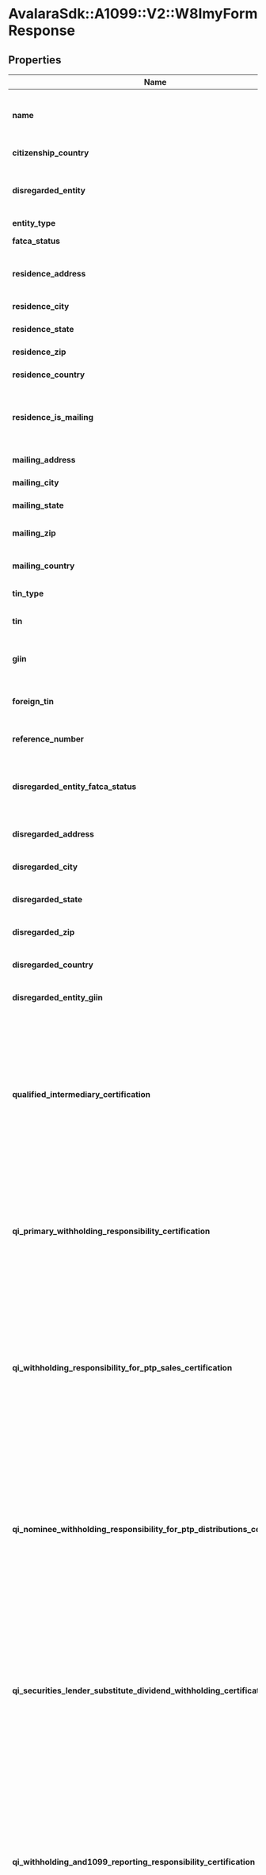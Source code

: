 # AvalaraSdk::A1099::V2::W8ImyFormResponse

## Properties

| Name | Type | Description | Notes |
| ---- | ---- | ----------- | ----- |
| **name** | **String** | The name of the individual or entity associated with the form. | [optional] |
| **citizenship_country** | **String** | The country of citizenship. | [optional] |
| **disregarded_entity** | **String** | The name of the disregarded entity receiving the payment (if applicable). | [optional] |
| **entity_type** | **String** | The entity type. | [optional] |
| **fatca_status** | **String** | The FATCA status. | [optional] |
| **residence_address** | **String** | The residential address of the individual or entity. | [optional] |
| **residence_city** | **String** | The city of residence. | [optional] |
| **residence_state** | **String** | The state of residence. | [optional] |
| **residence_zip** | **String** | The ZIP code of the residence. | [optional] |
| **residence_country** | **String** | The country of residence. | [optional] |
| **residence_is_mailing** | **Boolean** | Indicates whether the residence address is also the mailing address. | [optional] |
| **mailing_address** | **String** | The mailing address. | [optional] |
| **mailing_city** | **String** | The city of the mailing address. | [optional] |
| **mailing_state** | **String** | The state of the mailing address. | [optional] |
| **mailing_zip** | **String** | The ZIP code of the mailing address. | [optional] |
| **mailing_country** | **String** | The country of the mailing address. | [optional] |
| **tin_type** | **String** | The type of TIN provided. | [optional] |
| **tin** | **String** | The taxpayer identification number (TIN). | [optional] |
| **giin** | **String** | The global intermediary identification number (GIIN). | [optional] |
| **foreign_tin** | **String** | The foreign taxpayer identification number (TIN). | [optional] |
| **reference_number** | **String** | A reference number for the form. | [optional] |
| **disregarded_entity_fatca_status** | **String** | The FATCA status of disregarded entity or branch receiving payment. | [optional] |
| **disregarded_address** | **String** | The address for disregarded entities. | [optional] |
| **disregarded_city** | **String** | The city for disregarded entities. | [optional] |
| **disregarded_state** | **String** | The state for disregarded entities. | [optional] |
| **disregarded_zip** | **String** | The ZIP code for disregarded entities. | [optional] |
| **disregarded_country** | **String** | The country for disregarded entities. | [optional] |
| **disregarded_entity_giin** | **String** | The GIIN for disregarded entities. | [optional] |
| **qualified_intermediary_certification** | **Boolean** | Certifies that the entity is a Qualified Intermediary (QI) acting in accordance with its QI Agreement,  providing required withholding statements and documentation for relevant tax withholding purposes. | [optional] |
| **qi_primary_withholding_responsibility_certification** | **Boolean** | Certifies that the Qualified Intermediary assumes primary withholding responsibility  under chapters 3 and 4 for the specified accounts. | [optional] |
| **qi_withholding_responsibility_for_ptp_sales_certification** | **Boolean** | Certifies that the Qualified Intermediary assumes primary withholding and reporting responsibility under section 1446(f)  for amounts realized from sales of interests in publicly traded partnerships. | [optional] |
| **qi_nominee_withholding_responsibility_for_ptp_distributions_certification** | **Boolean** | Certifies that the Qualified Intermediary assumes primary withholding responsibility as a nominee  under Regulations section 1.1446-4(b)(3) for publicly traded partnership distributions. | [optional] |
| **qi_securities_lender_substitute_dividend_withholding_certification** | **Boolean** | Certifies that the Qualified Intermediary is acting as a qualified securities lender and assumes primary withholding  and reporting responsibilities for U.S. source substitute dividend payments. | [optional] |
| **qi_withholding_and1099_reporting_responsibility_certification** | **Boolean** | Certifies that the Qualified Intermediary assumes primary withholding under chapters 3 and 4, and primary Form 1099 reporting  and backup withholding responsibility for U.S. source interest and substitute interest payments. | [optional] |
| **qi_form1099_or_fatca_reporting_responsibility_certification** | **Boolean** | Certifies that the Qualified Intermediary assumes Form 1099 reporting and backup withholding responsibility,  or FATCA reporting responsibility as a participating or registered deemed-compliant FFI,  for accounts held by specified U.S. persons. | [optional] |
| **qi_opt_out_of_form1099_reporting_certification** | **Boolean** | Certifies that the Qualified Intermediary does not assume primary Form 1099 reporting  and backup withholding responsibility for the accounts associated with this form. | [optional] |
| **qi_withholding_rate_pool_certification** | **Boolean** | Certifies that the Qualified Intermediary meets the requirements for allocating payments  to a chapter 4 withholding rate pool of U.S. payees under Regulations section 1.6049-4(c)(4)(iii). | [optional] |
| **qi_intermediary_or_flow_through_entity_documentation_certification** | **Boolean** | Certifies that the Qualified Intermediary has obtained or will obtain documentation confirming the status of any intermediary  or flow-through entity as a participating FFI, registered deemed-compliant FFI,  or QI for U.S. payees in a chapter 4 withholding rate pool. | [optional] |
| **qualified_derivatives_dealer_certification** | **Boolean** | Certifies that the Qualified Derivatives Dealer (QDD) is approved by the IRS and assumes primary withholding  and reporting responsibilities for payments related to potential section 871(m) transactions. | [optional] |
| **qdd_corporation** | **Boolean** | Indicates QDD classification is Corporation. | [optional] |
| **qdd_partnership** | **Boolean** | Indicates QDD classification is Partnership. | [optional] |
| **qdd_disregarded_entity** | **Boolean** | Indicates QDD classification is Disregarded Entity. | [optional] |
| **nonqualified_intermediary_certification** | **Boolean** | Certifies that the entity is not acting as a Qualified Intermediary  and is not acting for its own account for the accounts covered by this form. | [optional] |
| **nqi_withholding_statement_transmission_certification** | **Boolean** | Certifies that the nonqualified intermediary is submitting this form to transmit withholding certificates  and/or other required documentation along with a withholding statement. | [optional] |
| **nqi_withholding_rate_pool_compliance_certification** | **Boolean** | Certifies that the nonqualified intermediary meets the requirements of Regulations section 1.6049-4(c)(4)(iii)  for U.S. payees included in a withholding rate pool, excluding publicly traded partnership distributions. | [optional] |
| **nqi_qualified_securities_lender_certification** | **Boolean** | Certifies that the nonqualified intermediary is acting as a qualified securities lender (not as a QI)  and assumes primary withholding and reporting responsibilities for U.S. source substitute dividend payments. | [optional] |
| **nqi_alternative_withholding_statement_verification_certification** | **Boolean** | Certifies that the nonqualified intermediary has verified, or will verify,  all information on alternative withholding statements for consistency with account data to determine the correct withholding rate,  as required under sections 1441 or 1471. | [optional] |
| **territory_financial_institution_certification** | **Boolean** | Certifies that the entity is a financial institution (other than an investment entity) that is incorporated  or organized under the laws of a possession of the United States. | [optional] |
| **tfi_treated_as_us_person_certification** | **Boolean** | Certifies that the territory financial institution agrees to be treated as a U.S. person  for chapters 3 and 4 purposes concerning reportable amounts and withholdable payments. | [optional] |
| **tfi_withholding_statement_transmission_certification** | **Boolean** | Certifies that the territory financial institution is transmitting withholding certificates or other required documentation  and has provided or will provide a withholding statement for reportable or withholdable payments. | [optional] |
| **tfi_treated_as_us_person_for_ptp_sales_certification** | **Boolean** | Certifies that the territory financial institution agrees to be treated as a U.S. person  under Regulations section 1.1446(f)-4(a)(2)(i)(B) for amounts realized from sales of publicly traded partnership interests. | [optional] |
| **tfi_nominee_us_person_for_ptp_distributions_certification** | **Boolean** | Certifies that the territory financial institution agrees to be treated as a U.S. person  and as a nominee for purposes of publicly traded partnership distributions under the applicable regulations. | [optional] |
| **tfi_not_nominee_for_ptp_distributions_certification** | **Boolean** | Certifies that the territory financial institution is not acting as a nominee for publicly traded partnership distributions  and is providing withholding statements for those distributions. | [optional] |
| **us_branch_non_effectively_connected_income_certification** | **Boolean** | Certifies that the U.S. branch is receiving reportable or withholdable payments  that are not effectively connected income, PTP distributions, or proceeds from PTP sales. | [optional] |
| **us_branch_agreement_to_be_treated_as_us_person_certification** | **Boolean** | Certifies that the U.S. branch of a foreign bank or insurance company agrees to be treated as a U.S. person  for reportable amounts or withholdable payments under the applicable regulations. | [optional] |
| **us_branch_withholding_statement_and_compliance_certification** | **Boolean** | Certifies that the U.S. branch is transmitting required documentation  and withholding statements for reportable or withholdable payments and is applying the appropriate FATCA regulations. | [optional] |
| **us_branch_acting_as_us_person_for_ptp_sales_certification** | **Boolean** | Certifies that the U.S. branch is acting as a U.S. person  for purposes of amounts realized from sales of publicly traded partnership interests under the applicable regulations. | [optional] |
| **us_branch_nominee_for_ptp_distributions_certification** | **Boolean** | Certifies that the U.S. branch is treated as a U.S. person  and as a nominee for publicly traded partnership distributions under the applicable regulations. | [optional] |
| **us_branch_not_nominee_for_ptp_distributions_certification** | **Boolean** | Certifies that the U.S. branch is not acting as a nominee for publicly traded partnership distributions  and is providing the required withholding statements. | [optional] |
| **withholding_foreign_partnership_or_trust_certification** | **Boolean** | Certifies that the entity is a withholding foreign partnership (WP) or a withholding foreign trust (WT)  that is compliant with the terms of its WP or WT agreement. | [optional] |
| **nonwithholding_foreign_entity_withholding_statement_certification** | **Boolean** | Certifies that the entity is a nonwithholding foreign partnership or trust,  providing the form for non-effectively connected payments and transmitting required withholding documentation for chapters 3 and 4. | [optional] |
| **foreign_entity_partner_in_lower_tier_partnership_certification** | **Boolean** | Certifies that the entity is a foreign partnership or grantor trust acting as a partner in a lower-tier partnership  and is submitting the form for purposes of section 1446(a). | [optional] |
| **foreign_partnership_amount_realized_section1446_f_certification** | **Boolean** | Certifies that the entity is a foreign partnership receiving an amount realized  from the transfer of a partnership interest for purposes of section 1446(f). | [optional] |
| **foreign_partnership_modified_amount_realized_certification** | **Boolean** | Certifies that the foreign partnership is providing a withholding statement for a modified amount realized  from the transfer of a partnership interest, when applicable. | [optional] |
| **foreign_grantor_trust_amount_realized_allocation_certification** | **Boolean** | Certifies that the foreign grantor trust is submitting the form on behalf of each grantor or owner  and providing a withholding statement to allocate the amount realized in accordance with the regulations. | [optional] |
| **alternative_withholding_statement_reliance_certification** | **Boolean** | Certifies that the entity may rely on the information in all associated withholding certificates  under the applicable standards of knowledge in sections 1441 or 1471 when providing an alternative withholding statement. | [optional] |
| **np_ffi_with_exempt_beneficial_owners_certification** | **Boolean** | Certifies that the nonparticipating FFI is transmitting withholding documentation  and providing a statement allocating payment portions to exempt beneficial owners. | [optional] |
| **ffi_sponsoring_entity** | **String** | The name of the entity that sponsors the foreign financial institution (FFI). | [optional] |
| **investment_entity_certification** | **Boolean** | Certifies that the entity is an investment entity, not a QI, WP, or WT, and has an agreement with a sponsoring entity. | [optional] |
| **controlled_foreign_corporation_certification** | **Boolean** | Certifies that the entity is a controlled foreign corporation sponsored by a U.S. financial institution, not a QI, WP, or WT,  and shares a common electronic account system for full transparency. | [optional] |
| **owner_documented_ffi_certification** | **Boolean** | Certifies that the FFI meets all requirements to qualify as an owner-documented FFI, including restrictions on activities,  ownership, and account relationships. | [optional] |
| **owner_documented_ffi_reporting_statement_certification** | **Boolean** | Certifies that the FFI will provide a complete owner reporting statement  and required documentation for each relevant owner or debt holder. | [optional] |
| **owner_documented_ffi_auditor_letter_certification** | **Boolean** | Certifies that the FFI has provided or will provide an auditor’s letter and required owner documentation,  including a reporting statement and Form W-9s, to meet owner-documented FFI requirements under the regulations. | [optional] |
| **compliant_nonregistering_local_bank_certification** | **Boolean** | Certifies that the FFI operates solely as a limited bank or credit union within its country, meets asset thresholds,  and has no foreign operations or affiliations outside its country of organization. | [optional] |
| **compliant_ffi_low_value_accounts_certification** | **Boolean** | Certifies that the FFI is not primarily engaged in investment activities, maintains only low-value accounts,  and has limited total assets within its group. | [optional] |
| **sponsored_closely_held_entity_sponsoring_entity** | **String** | The name of sponsoring entity for a certified deemed-compliant, closely held investment vehicle. | [optional] |
| **sponsored_closely_held_investment_vehicle_certification** | **Boolean** | Certifies that the entity is a sponsored investment entity with 20 or fewer individual owners,  and that all compliance obligations are fulfilled by the sponsoring entity. | [optional] |
| **compliant_limited_life_debt_entity_certification** | **Boolean** | Certifies that the entity qualifies as a limited life debt investment entity based on its formation date, issuance terms,  and compliance with regulatory requirements. | [optional] |
| **investment_entity_no_financial_accounts_certification** | **Boolean** | Certifies that the entity is a financial institution solely because it is an investment entity under regulations  and the entity does not maintain financial accounts. | [optional] |
| **restricted_distributor_certification** | **Boolean** | Certifies that the entity qualifies as a restricted distributor based on its operations, customer base, regulatory compliance,  and financial and geographic limitations. | [optional] |
| **restricted_distributor_agreement_certification** | **Boolean** | Certifies that the entity is, and has been, bound by distribution agreements prohibiting sales of fund interests to  specified U.S. persons and certain non-U.S. entities. | [optional] |
| **restricted_distributor_preexisting_sales_compliance_certification** | **Boolean** | Certifies that the entity complies with distribution restrictions for U.S.-linked investors  and has addressed any preexisting sales in accordance with FATCA regulations. | [optional] |
| **foreign_central_bank_of_issue_certification** | **Boolean** | Certifies that the entity is treated as the beneficial owner of the payment solely  for purposes of chapter 4 under Regulations section 1.1471-6(d)(4). | [optional] |
| **nonreporting_iga_ffi_certification** | **Boolean** | Certifies that the entity meets the requirements to be considered a nonreporting financial institution to an applicable IGA. | [optional] |
| **iga_country** | **String** | The country for the applicable IGA with the United States. | [optional] |
| **iga_model** | **String** | The applicable IGA model. | [optional] |
| **iga_legal_status_treatment** | **String** | Specifies how the applicable IGA is treated under the IGA provisions or Treasury regulations. | [optional] |
| **iga_ffi_trustee_or_sponsor** | **String** | The trustee or sponsor name for the nonreporting IGA FFI. | [optional] |
| **iga_ffi_trustee_is_foreign** | **Boolean** | Indicates whether the trustee for the nonreporting IGA FFI is foreign. | [optional] |
| **treaty_qualified_pension_fund_certification** | **Boolean** | Certifies that the entity is a pension or retirement fund established in a treaty country  and is entitled to treaty benefits on U.S. source income. | [optional] |
| **qualified_retirement_fund_certification** | **Boolean** | Certifies that the entity is a government-regulated retirement fund meeting specific requirements for contributions, tax exemption,  beneficiary limits, and distribution restrictions. | [optional] |
| **narrow_participation_retirement_fund_certification** | **Boolean** | Certifies that the entity is a government-regulated retirement fund with fewer than 50 participants, limited foreign ownership,  and employer sponsorship that is not from investment entities or passive NFFEs. | [optional] |
| **section401_a_equivalent_pension_plan_certification** | **Boolean** | Certifies that the entity is formed under a pension plan meeting section 401(a) requirements, except for being U.S.-trust funded. | [optional] |
| **investment_entity_for_retirement_funds_certification** | **Boolean** | Certifies that the entity is established solely to earn income for the benefit of qualifying retirement funds  or accounts under applicable FATCA regulations or IGAs. | [optional] |
| **exempt_beneficial_owner_sponsored_retirement_fund_certification** | **Boolean** | Certifies that the entity is established and sponsored by a qualifying exempt beneficial owner to provide retirement, disability,  or death benefits to individuals based on services performed for the sponsor. | [optional] |
| **excepted_nonfinancial_group_entity_certification** | **Boolean** | Certifies that the entity is a holding company, treasury center, or captive finance company operating within a nonfinancial group  and not functioning as an investment or financial institution. | [optional] |
| **excepted_nonfinancial_start_up_certification** | **Boolean** | Certifies that the entity is a recently formed startup NFFE investing in a non-financial business  and is not operating as or presenting itself as an investment fund. | [optional] |
| **startup_formation_or_resolution_date** | **Time** | The date the start-up company was formed on (or, in case of new line of business, the date of board resolution approving the  new line of business). | [optional] |
| **excepted_nonfinancial_entity_in_liquidation_or_bankruptcy_certification** | **Boolean** | Certifies that the entity is in liquidation, reorganization, or bankruptcy and intends to operate as a nonfinancial entity,  with supporting documentation available if the process exceeds three years. | [optional] |
| **nonfinancial_entity_filing_date** | **Time** | The filed date for a plan of reorganization, liquidation or bankruptcy. | [optional] |
| **publicly_traded_nffe_certification** | **Boolean** | Certifies that the entity is a foreign corporation that is not a financial institution  and whose stock is regularly traded on an established securities market. | [optional] |
| **publicly_traded_nffe_securities_market** | **String** | The name of the securities market where the corporation&#39;s stock is regularly traded. | [optional] |
| **nffe_affiliate_of_publicly_traded_entity_certification** | **Boolean** | Certifies that the entity is a foreign corporation that is not a financial institution  and is affiliated with a publicly traded entity within the same expanded affiliated group. | [optional] |
| **publicly_traded_entity** | **String** | The name of the affiliated entity whose stock is regularly traded on an established securities market. | [optional] |
| **nffe_affiliate_of_publicly_traded_entity_securities_market** | **String** | The name of the established securities market where the affiliated entity&#39;s stock is traded. | [optional] |
| **excepted_territory_nffe_certification** | **Boolean** | Certifies that the entity is organized in a U.S. possession, is not engaged in financial activities,  and is entirely owned by bona fide residents of that possession. | [optional] |
| **active_nffe_certification** | **Boolean** | Certifies that the entity is a foreign non-financial institution with less than 50% passive income  and less than 50% of its assets producing or held to produce passive income. | [optional] |
| **passive_nffe_certification** | **Boolean** | Certifies that the entity is a foreign non-financial entity that does not qualify for any other NFFE category  and is not a financial institution. | [optional] |
| **sponsored_direct_reporting_nffe_certification** | **Boolean** | Certifies that the entity is a sponsored direct reporting NFFE. | [optional] |
| **direct_reporting_nffe_sponsoring_entity** | **String** | The name of the entity that sponsors the direct reporting NFFE. | [optional] |
| **signer_name** | **String** | The name of the signer. | [optional] |
| **id** | **String** | The unique identifier for the form. | [optional] |
| **type** | **String** | The form type. | [optional] |
| **entry_status** | **String** | The form status. | [optional] |
| **entry_status_date** | **Time** | The timestamp for the latest status update. | [optional] |
| **reference_id** | **String** | A reference identifier for the form. | [optional] |
| **company_id** | **String** | The ID of the associated company. | [optional] |
| **display_name** | **String** | The display name associated with the form. | [optional] |
| **email** | **String** | The email address of the individual associated with the form. | [optional] |
| **archived** | **Boolean** | Indicates whether the form is archived. | [optional] |
| **signature** | **String** | The signature of the form. | [optional] |
| **signed_date** | **Time** | The date the form was signed. | [optional] |
| **e_delivery_consented_at** | **Time** | The date when e-delivery was consented. | [optional] |
| **created_at** | **Time** | The creation date of the form. | [optional] |
| **updated_at** | **Time** | The last updated date of the form. | [optional] |

## Example

```ruby
require 'avalara_sdk'

instance = AvalaraSdk::A1099::V2::W8ImyFormResponse.new(
  name: Global Financials LLC,
  citizenship_country: USA,
  disregarded_entity: null,
  entity_type: Partnership,
  fatca_status: Compliant,
  residence_address: 321 Wealth Ave,
  residence_city: Finance City,
  residence_state: TX,
  residence_zip: 75001,
  residence_country: USA,
  residence_is_mailing: false,
  mailing_address: P.O. Box 789,
  mailing_city: Finance City,
  mailing_state: TX,
  mailing_zip: 75002,
  mailing_country: USA,
  tin_type: EIN,
  tin: 123-45-6789,
  giin: GIIN12345678,
  foreign_tin: null,
  reference_number: W8IMY56789,
  disregarded_entity_fatca_status: null,
  disregarded_address: null,
  disregarded_city: null,
  disregarded_state: null,
  disregarded_zip: null,
  disregarded_country: null,
  disregarded_entity_giin: null,
  qualified_intermediary_certification: false,
  qi_primary_withholding_responsibility_certification: false,
  qi_withholding_responsibility_for_ptp_sales_certification: false,
  qi_nominee_withholding_responsibility_for_ptp_distributions_certification: false,
  qi_securities_lender_substitute_dividend_withholding_certification: false,
  qi_withholding_and1099_reporting_responsibility_certification: false,
  qi_form1099_or_fatca_reporting_responsibility_certification: false,
  qi_opt_out_of_form1099_reporting_certification: false,
  qi_withholding_rate_pool_certification: false,
  qi_intermediary_or_flow_through_entity_documentation_certification: false,
  qualified_derivatives_dealer_certification: false,
  qdd_corporation: false,
  qdd_partnership: false,
  qdd_disregarded_entity: false,
  nonqualified_intermediary_certification: false,
  nqi_withholding_statement_transmission_certification: false,
  nqi_withholding_rate_pool_compliance_certification: false,
  nqi_qualified_securities_lender_certification: false,
  nqi_alternative_withholding_statement_verification_certification: false,
  territory_financial_institution_certification: false,
  tfi_treated_as_us_person_certification: false,
  tfi_withholding_statement_transmission_certification: false,
  tfi_treated_as_us_person_for_ptp_sales_certification: false,
  tfi_nominee_us_person_for_ptp_distributions_certification: false,
  tfi_not_nominee_for_ptp_distributions_certification: false,
  us_branch_non_effectively_connected_income_certification: false,
  us_branch_agreement_to_be_treated_as_us_person_certification: false,
  us_branch_withholding_statement_and_compliance_certification: false,
  us_branch_acting_as_us_person_for_ptp_sales_certification: false,
  us_branch_nominee_for_ptp_distributions_certification: false,
  us_branch_not_nominee_for_ptp_distributions_certification: false,
  withholding_foreign_partnership_or_trust_certification: false,
  nonwithholding_foreign_entity_withholding_statement_certification: false,
  foreign_entity_partner_in_lower_tier_partnership_certification: false,
  foreign_partnership_amount_realized_section1446_f_certification: false,
  foreign_partnership_modified_amount_realized_certification: false,
  foreign_grantor_trust_amount_realized_allocation_certification: false,
  alternative_withholding_statement_reliance_certification: false,
  np_ffi_with_exempt_beneficial_owners_certification: false,
  ffi_sponsoring_entity: null,
  investment_entity_certification: false,
  controlled_foreign_corporation_certification: false,
  owner_documented_ffi_certification: false,
  owner_documented_ffi_reporting_statement_certification: false,
  owner_documented_ffi_auditor_letter_certification: false,
  compliant_nonregistering_local_bank_certification: false,
  compliant_ffi_low_value_accounts_certification: false,
  sponsored_closely_held_entity_sponsoring_entity: null,
  sponsored_closely_held_investment_vehicle_certification: false,
  compliant_limited_life_debt_entity_certification: false,
  investment_entity_no_financial_accounts_certification: false,
  restricted_distributor_certification: false,
  restricted_distributor_agreement_certification: false,
  restricted_distributor_preexisting_sales_compliance_certification: false,
  foreign_central_bank_of_issue_certification: false,
  nonreporting_iga_ffi_certification: false,
  iga_country: null,
  iga_model: null,
  iga_legal_status_treatment: null,
  iga_ffi_trustee_or_sponsor: null,
  iga_ffi_trustee_is_foreign: null,
  treaty_qualified_pension_fund_certification: false,
  qualified_retirement_fund_certification: false,
  narrow_participation_retirement_fund_certification: false,
  section401_a_equivalent_pension_plan_certification: false,
  investment_entity_for_retirement_funds_certification: false,
  exempt_beneficial_owner_sponsored_retirement_fund_certification: false,
  excepted_nonfinancial_group_entity_certification: false,
  excepted_nonfinancial_start_up_certification: false,
  startup_formation_or_resolution_date: null,
  excepted_nonfinancial_entity_in_liquidation_or_bankruptcy_certification: false,
  nonfinancial_entity_filing_date: null,
  publicly_traded_nffe_certification: false,
  publicly_traded_nffe_securities_market: null,
  nffe_affiliate_of_publicly_traded_entity_certification: false,
  publicly_traded_entity: null,
  nffe_affiliate_of_publicly_traded_entity_securities_market: null,
  excepted_territory_nffe_certification: false,
  active_nffe_certification: false,
  passive_nffe_certification: false,
  sponsored_direct_reporting_nffe_certification: false,
  direct_reporting_nffe_sponsoring_entity: null,
  signer_name: null,
  id: null,
  type: null,
  entry_status: null,
  entry_status_date: null,
  reference_id: null,
  company_id: null,
  display_name: null,
  email: null,
  archived: null,
  signature: null,
  signed_date: null,
  e_delivery_consented_at: null,
  created_at: null,
  updated_at: null
)
```

